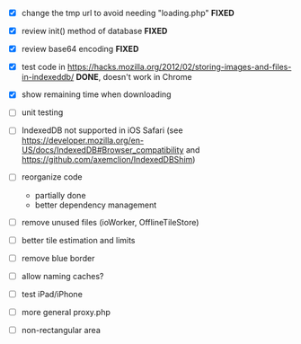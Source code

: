 - [x] change the tmp url to avoid needing "loading.php"		**FIXED**
- [x] review init() method of database						**FIXED**
- [x] review base64	encoding								**FIXED**
- [x] test code in https://hacks.mozilla.org/2012/02/storing-images-and-files-in-indexeddb/		**DONE**, doesn't work in Chrome
- [x] show remaining time when downloading

- [ ] unit testing
- [ ] IndexedDB not supported in iOS Safari (see https://developer.mozilla.org/en-US/docs/IndexedDB#Browser_compatibility and https://github.com/axemclion/IndexedDBShim)
- [ ] reorganize code
	+ partially done
	+ better dependency management
- [ ] remove unused files (ioWorker, OfflineTileStore)
- [ ] better tile estimation and limits

- [ ] remove blue border
- [ ] allow naming caches?
- [ ] test iPad/iPhone
- [ ] more general proxy.php

- [ ] non-rectangular area
